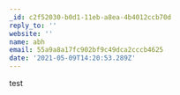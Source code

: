 ```yaml
---
_id: c2f52030-b0d1-11eb-a8ea-4b4012ccb70d
reply_to: ''
website: ''
name: abh
email: 55a9a8a17fc902bf9c49dca2cccb4625
date: '2021-05-09T14:20:53.289Z'
---
```

test
